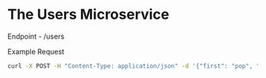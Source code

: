 # The Users Microservice

Endpoint - /users

Example Request
```sh
curl -X POST -H "Content-Type: application/json" -d '{"first": "pop", "last": "dop", "email": "dld@gmail.com", "password": "random"}' http://localhost:5000/users
```
